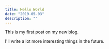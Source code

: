 ```yaml
---
title: Hello World
date: "2019-05-03"
description: ""
---
```


This is my first post on my new blog.

I'll write a lot more interesting things in the future.